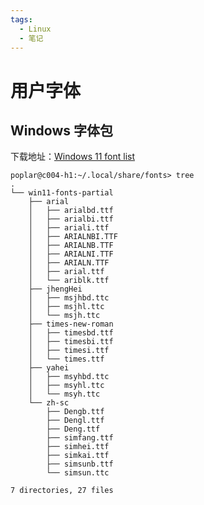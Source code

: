 ```yaml
---
tags:
  - Linux
  - 笔记
---
```


# 用户字体

## Windows 字体包

下载地址：[Windows 11 font list]

[Windows 11 font list]: https://learn.microsoft.com/en-us/typography/fonts/windows_11_font_list

```
poplar@c004-h1:~/.local/share/fonts> tree
.
└── win11-fonts-partial
    ├── arial
    │   ├── arialbd.ttf
    │   ├── arialbi.ttf
    │   ├── ariali.ttf
    │   ├── ARIALNBI.TTF
    │   ├── ARIALNB.TTF
    │   ├── ARIALNI.TTF
    │   ├── ARIALN.TTF
    │   ├── arial.ttf
    │   └── ariblk.ttf
    ├── jhengHei
    │   ├── msjhbd.ttc
    │   ├── msjhl.ttc
    │   └── msjh.ttc
    ├── times-new-roman
    │   ├── timesbd.ttf
    │   ├── timesbi.ttf
    │   ├── timesi.ttf
    │   └── times.ttf
    ├── yahei
    │   ├── msyhbd.ttc
    │   ├── msyhl.ttc
    │   └── msyh.ttc
    └── zh-sc
        ├── Dengb.ttf
        ├── Dengl.ttf
        ├── Deng.ttf
        ├── simfang.ttf
        ├── simhei.ttf
        ├── simkai.ttf
        ├── simsunb.ttf
        └── simsun.ttc

7 directories, 27 files
```